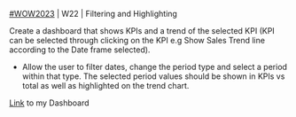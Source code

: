 [#WOW2023](https://workout-wednesday.com/2023w22tab/) | W22 | Filtering and Highlighting

Create a dashboard that shows KPIs and a trend of the selected KPI 
(KPI can be selected through clicking on the KPI e.g Show Sales Trend line according to the Date frame selected). 

* Allow the user to filter dates, change the period type and select a period within that type. The selected period values should be shown in KPIs vs total as well as highlighted on the trend chart.

[Link](https://public.tableau.com/shared/86BSWTT79?:display_count=n&:origin=viz_share_link) to my Dashboard
